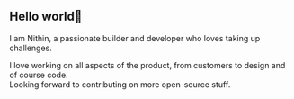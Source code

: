 ## Hello world👋

I am Nithin, a passionate builder and developer who loves taking up challenges.

I love working on all aspects of the product, from customers to design and of course code. <br/>
Looking forward to contributing on more open-source stuff.
